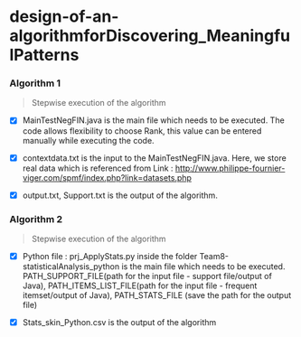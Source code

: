 # design-of-an-algorithmforDiscovering_MeaningfulPatterns

### Algorithm 1
> Stepwise execution of the algorithm


- [x] MainTestNegFIN.java is the main file which needs to be executed. The code allows flexibility to choose Rank, 
this value can be entered manually while executing the code.

- [x] contextdata.txt is the input to the MainTestNegFIN.java. 
Here, we store real data which is referenced from Link : http://www.philippe-fournier-viger.com/spmf/index.php?link=datasets.php

- [x] output.txt, Support.txt is the output of the algorithm. 

### Algorithm 2
> Stepwise execution of the algorithm

-[x] Python file : prj_ApplyStats.py inside the folder Team8-statisticalAnalysis_python is the main file which needs to be executed.
PATH_SUPPORT_FILE(path for the input file - support file/output of Java), PATH_ITEMS_LIST_FILE(path for the input file - frequent itemset/output of Java), PATH_STATS_FILE (save the path for the output file)

-[x] Stats_skin_Python.csv is the output of the algorithm
